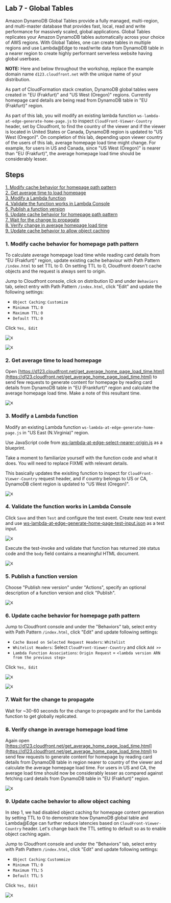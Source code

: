 ## Lab 7 - Global Tables

Amazon DynamoDB Global Tables provide a fully managed, multi-region, and multi-master database that provides fast, local, read and write performance for massively scaled, global applications. Global Tables replicates your Amazon DynamoDB tables automatically across your choice of AWS regions. With Global Tables, one can create tables in multiple regions and use Lambda@Edge to read/write data from DynamoDB table in a nearer region to create highly performant serverless website having global userbase.

**NOTE:** Here and below throughout the workshop, replace the example domain name `d123.cloudfront.net` with the unique name of your distribution.

As part of CloudFormation stack creation, DynamoDB global tables were created in "EU (Frakfurt)" and "US West (Oregon)" regions. Currently homepage card details are being read from DynamoDB table in "EU (Frakfurt)" region.

As part of this lab, you will modify an existing lambda function `ws-lambda-at-edge-generate-home-page.js` to inspect `CloudFront-Viewer-Country` header, set by Cloudfront, to find the country of the viewer and if the viewer is located in United States or Canada, DynamoDB region is updated to "US West (Oregon)". On completion of this lab, depending upon viewer country of the users of this lab, average homepage load time might change. For example, for users in US and Canada, since "US West (Oregon)" is nearer than "EU (Frakfurt)", the average homepage load time should be considerably lesser.

## Steps

[1. Modify cache behavior for homepage path pattern](#1-modify-cache-behavior-for-homepage-path-pattern)  
[2. Get average time to load homepage](#2-get-average-time-to-load-homepage)  
[3. Modify a Lambda function](#3-modify-a-lambda-function)  
[4. Validate the function works in Lambda Console](#4-validate-the-function-works-in-lambda-console)  
[5. Publish a function version](#5-publish-a-function-version)  
[6. Update cache behavior for homepage path pattern](#6-update-cache-behavior-for-homepage-path-pattern)  
[7. Wait for the change to propagate](#7-wait-for-the-change-to-propagate)  
[8. Verify change in average homepage load time](#8-verify-change-in-average-homepage-load-time)  
[9. Update cache behavior to allow object caching](#9-update-cache-behavior-to-allow-object-caching)  

### 1. Modify cache behavior for homepage path pattern

To calculate average homepage load time while reading card details from "EU (Frakfurt)" region, update existing cache behaviour with Path Pattern `/index.html` to set TTL to 0. On setting TTL to 0, Cloudfront doesn't cache objects and the request is always sent to origin.

Jump to Cloudfront console, click on distribution ID and under `Behaviors` tab, select entry with Path Pattern `/index.html`, click "Edit" and update the following settings:
* `Object Caching`: `Customize`
* `Minimum TTL`: `0`
* `Maximum TTL`: `0`
* `Default TTL`: `0`

Click `Yes, Edit`

<kbd>![x](./img/update-behavior-ttl.png)</kbd>

<kbd>![x](./img/update-behavior-ttl2.png)</kbd>

### 2. Get average time to load homepage

Open [https://d123.cloudfront.net/get_average_home_page_load_time.html](https://d123.cloudfront.net/get_average_home_page_load_time.html) to send few requests to generate content for homepage by reading card details from DynamoDB table in "EU (Frankfurt)" region and calculate the average homepage load time. Make a note of this resultant time.

<kbd>![x](./img/get-average-home-page-load-time.png)</kbd>

### 3. Modify a Lambda function

Modify an existing Lambda function `ws-lambda-at-edge-generate-home-page.js` in "US East (N.Virginia)" region.

Use JavaScript code from [ws-lambda-at-edge-select-nearer-origin.js](./ws-lambda-at-edge-select-nearer-origin.js) as a blueprint. 

Take a moment to familiarize yourself with the function code and what it does. You will need to replace FIXME with relevant details.

This basically updates the exisiting function to inspect for `CloudFront-Viewer-Country` request header, and if country belongs to US or CA, DynamoDB client region is updated to "US West (Oregon)".

<kbd>![x](./img/modify-function.png)</kbd>

### 4. Validate the function works in Lambda Console

Click `Save` and then `Test` and configure the test event. Create new test event and use [ws-lambda-at-edge-generate-home-page-test-input.json](./ws-lambda-at-edge-generate-home-page-test-input.json) as a test input.

<kbd>![x](./img/configure-test-event.png)</kbd>

Execute the test-invoke and validate that function has returned `200` status code and the `body` field contains a meaningful HTML document.

<kbd>![x](./img/test-invoke-results.png)</kbd>

### 5. Publish a function version

Choose "Publish new version" under "Actions", specify an optional description of a function version and click "Publish".

<kbd>![x](./img/publish-function-version.png)</kbd>


### 6. Update cache behavior for homepage path pattern 

Jump to Cloudfront console and under the "Behaviors" tab, select entry with Path Pattern `/index.html`, click "Edit" and update following settings:
* `Cache Based on Selected Request Headers`: `Whitelist`
* `Whitelist Headers`: Select `CloudFront-Viewer-Country` and click `Add >>`
* `Lambda Function Associations`: `Origin Request` = `<lambda version ARN from the previous step>`

Click `Yes, Edit`

<kbd>![x](./img/update-behavior.png)</kbd>

<kbd>![x](./img/update-behavior2.png)</kbd>

### 7. Wait for the change to propagate

Wait for ~30-60 seconds for the change to propagate and for the Lambda function to get globally replicated.

### 8. Verify change in average homepage load time

Again open [https://d123.cloudfront.net/get_average_home_page_load_time.html](https://d123.cloudfront.net/get_average_home_page_load_time.html) to send few requests to generate content for homepage by reading card details from DynamoDB table in region nearer to country of the viewer and calculate the average homepage load time. For users in US and CA, the average load time should now be considerably lesser as compared against fetching card details from DynamoDB table in "EU (Frakfurt)" region.

<kbd>![x](./img/get-updated-average-home-page-load-time.png)</kbd>

### 9. Update cache behavior to allow object caching

In step 1, we had disabled object caching for homepage content generation by setting TTL to 0 to demonstrate how DynamoDB global table and Lambda@Edge can further reduce latencies based on `CloudFront-Viewer-Country` header. Let's change back the TTL setting to default so as to enable object caching again.

Jump to Cloudfront console and under the "Behaviors" tab, select entry with Path Pattern `/index.html`, click "Edit" and update following settings:
* `Object Caching`: `Custommize`
* `Minimum TTL`: `0`
* `Maximum TTL`: `5`
* `Default TTL`: `5`

Click `Yes, Edit`

<kbd>![x](./img/update-behavior-default-ttl.png)</kbd>